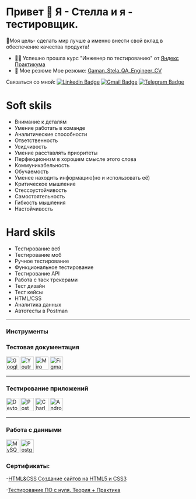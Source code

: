 # Привет 👋 Я - Стелла и я - тестировщик.
🚀Моя цель- сделать мир лучше а именно внести свой вклад в обеспечение качества продукта! 
- 👩‍🎓 Успешно прошла курс "Инженер по тестированию" от  [Яндекс Практикума](https://practicum.yandex.ru)
- 📄 Мое резюме  Мое резюме: [Gaman_Stela_QA_Engineer_CV](https://disk.yandex.ru/i/3bCd_cNp6gL6hg)
  
Связаться со мной: [![Linkedin Badge](https://img.shields.io/badge/stelagaman-0A66C2?style=flat&logo=linkedin&logoColor=white)](https://www.linkedin.com/in/stela-gaman-b876aa327/)
[![Gmail Badge](https://img.shields.io/badge/-stelagaman08-c14438?style=flat&logo=Gmail&logoColor=white&link=mailto:stelagaman08@gmail.com)](mailto:stelagaman08@gmail.com)
[![Telegram Badge](https://img.shields.io/badge/-@stelagaman-white?style=flat&logo=telegram&logoColor=blue)](https://t.me/stelagaman)
# Soft skils
* Внимание к деталям
* Умение работать в команде
* Аналитические способности 
* Ответственность
* Усидчивость
* Умение расставлять приоритеты 
* Перфекционизм в хорошем смысле этого слова 
* Коммуникабельность
* Обучаемость 
* Уменее находить информацию(но и использовать её)
* Критическое мышление
* Стессоустойчивость
* Самостоятельность
* Гибкость мышления
* Настойчивость 
# Hard skils  
* Тестирование веб
* Тестирование моб
* Ручное тестирование
* Функциональное тестирование
* Тестирование API
* Работа с таск трекерами
* Тест дизайн
* Тест кейсы
* HTML/CSS
* Аналитика данных
* Автотесты в Postman
----
 ### Инструменты
 ### Тестовая документация
<p align="left"> 
  <a href="https://docs.google.com/" target="_blank" rel="noreferrer"><img src="https://cdn-icons-png.flaticon.com/512/5968/5968557.png" width="36" height="36" alt="Google Sheets" /></a>
  <a href="https://www.jetbrains.com/youtrack/" target="_blank" rel="noreferrer"><img src="https://upload.wikimedia.org/wikipedia/commons/9/95/YouTrack_Icon.png" width="36" height="36" alt="Youtrack" /></a>
  <a href="https://miro.com/" target="_blank" rel="noreferrer"><img src="https://w7.pngwing.com/pngs/885/629/png-transparent-miro-hd-logo-thumbnail.png" width="36" height="36" alt="Miro" /></a>
  <a href="https://www.figma.com/" target="_blank" rel="noreferrer"><img src="https://raw.githubusercontent.com/danielcranney/readme-generator/main/public/icons/skills/figma-colored.svg" width="36" height="36" alt="Figma" /></a>
</p> 

----
 
 ### Тестирование приложений
<p align="left"> 
  <a><img src="https://d33wubrfki0l68.cloudfront.net/38b5c953a4667366685d55db55d057c86db1fc54/a0fdc/static/acae6b24d940347661ca901ea07f47c1/chrome-dev-logo-icon.png" width="36" height="36" alt="Devtools" /></a>
  <a href="https://www.postman.com/" target="_blank" rel="noreferrer"><img src="https://seeklogo.com/images/P/postman-logo-0087CA0D15-seeklogo.com.png" title="postman" width="36" height="36" alt="Postman" /></a>
  <a href="https://www.charlesproxy.com/" target="_blank" rel="noreferrer"><img src="https://davidwalsh.name/demo/charlesproxyicon.svg" width="36" height="36" alt="Charles" /></a>
  <a href="https://developer.android.com/studio/" target="_blank" rel="noreferrer"><img src="https://cdn.icon-icons.com/icons2/3053/PNG/512/android_studio_alt_macos_bigsur_icon_190394.png" width="36" height="36" alt="Android Studio" /></a>
</p> 

----
 
 ### Работа с данными
 <p align="left"> 
   <a href="https://www.mysql.com/" target="_blank" rel="noreferrer"><img src="https://raw.githubusercontent.com/danielcranney/readme-generator/main/public/icons/skills/mysql-colored.svg" width="36" height="36" alt="MySQL" /></a>
  <a href="https://www.postgresql.org/" target="_blank" rel="noreferrer"><img src="https://raw.githubusercontent.com/danielcranney/readme-generator/main/public/icons/skills/postgresql-colored.svg" width="36" height="36" alt="PostgreSQL" /></a>
 </p> 

### Сертификаты: ###
-[HTML&CSS Создание сайтов на HTML5 и CSS3](https://disk.yandex.ru/d/JrIQByfZ-r3dnA)

-[Тестирование ПО с нуля. Теория + Практика](https://docs.yandex.ru/docs/view?url=ya-disk%3A%2F%2F%2Fdisk%2F%D1%81%D0%B5%D1%80%D1%82%D0%B8%D1%84%D0%B8%D0%BA%D0%B0%D1%82%20Stepik%2Fstepik-certificate-171826-61bd405%20(1).pdf&name=stepik-certificate-171826-61bd405%20(1).pdf&uid=419918459)

